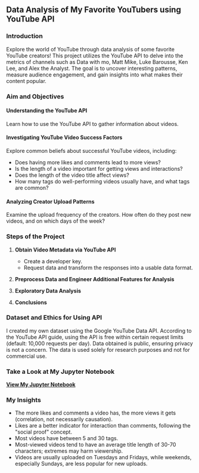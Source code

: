 ## Data Analysis of My Favorite YouTubers using YouTube API

### Introduction

Explore the world of YouTube through data analysis of some favorite YouTube creators! This project utilizes the YouTube API to delve into the metrics of channels such as Data with mo, Matt Mike, Luke Barousse, Ken Lee, and Alex the Analyst. The goal is to uncover interesting patterns, measure audience engagement, and gain insights into what makes their content popular.

### Aim and Objectives

#### Understanding the YouTube API

Learn how to use the YouTube API to gather information about videos.

#### Investigating YouTube Video Success Factors

Explore common beliefs about successful YouTube videos, including:
- Does having more likes and comments lead to more views?
- Is the length of a video important for getting views and interactions?
- Does the length of the video title affect views?
- How many tags do well-performing videos usually have, and what tags are common?

#### Analyzing Creator Upload Patterns

Examine the upload frequency of the creators. How often do they post new videos, and on which days of the week?

### Steps of the Project

1. **Obtain Video Metadata via YouTube API**
   - Create a developer key.
   - Request data and transform the responses into a usable data format.

2. **Preprocess Data and Engineer Additional Features for Analysis**

3. **Exploratory Data Analysis**

4. **Conclusions**

### Dataset and Ethics for Using API

I created my own dataset using the Google YouTube Data API. According to the YouTube API guide, using the API is free within certain request limits (default: 10,000 requests per day). Data obtained is public, ensuring privacy is not a concern. The data is used solely for research purposes and not for commercial use.

### Take a Look at My Jupyter Notebook

[**View My Jupyter Notebook**](https://github.com/Swapppyy/Data-Analysis-on-my-Favorite-Youtubers/blob/main/Analysis%20on%20Favorite%20Youtubers.ipynb)

### My Insights

- The more likes and comments a video has, the more views it gets (correlation, not necessarily causation).
- Likes are a better indicator for interaction than comments, following the "social proof" concept.
- Most videos have between 5 and 30 tags.
- Most-viewed videos tend to have an average title length of 30-70 characters; extremes may harm viewership.
- Videos are usually uploaded on Tuesdays and Fridays, while weekends, especially Sundays, are less popular for new uploads.
